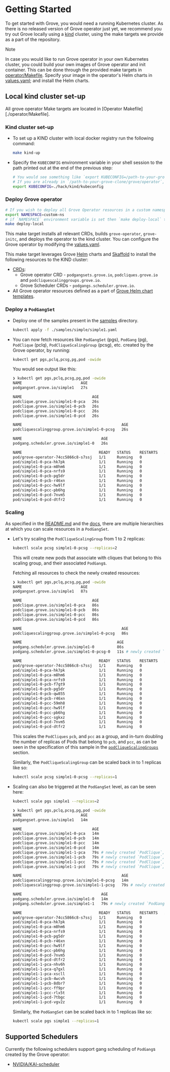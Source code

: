 # Getting Started

To get started with Grove, you would need a running Kubernetes cluster. As there is no released version of Grove operator just yet, we recommend you try out Grove locally using a [kind](https://kind.sigs.k8s.io/) cluster, using the make targets we provide as a part of the repository.

> [!NOTE]
> In case you would like to run Grove operator in your own Kubernetes cluster, you could build your own images of Grove operator and init container. This can be done through the provided make targets in [operator/Makefile](../operator/Makefile).
> Specify your image in the operator's Helm charts in [values.yaml](../operator/charts/values.yaml); and install the Helm charts.

## Local kind cluster set-up

All grove operator Make targets are located in [Operator Makefile][./operator/Makefile].

### Kind cluster set-up

- To set up a KIND cluster with local docker registry run the following command:

  ```bash
  make kind-up
  ```

- Specify the `KUBECONFIG` environment variable in your shell session to the path printed out at the end of the previous step:

  ```bash
  # You would see something like `export KUBECONFIG=/path-to-your-grove-clone/grove/operator/hack/kind/kubeconfig` printed.
  # If you are already in `/path-to-your-grove-clone/grove/operator`, then you can simply:
  export KUBECONFIG=./hack/kind/kubeconfig
  ```

### Deploy Grove operator

```bash
# If you wish to deploy all Grove Operator resources in a custom namespace then set the `NAMESPACE` environment variable
export NAMESPACE=custom-ns
# if `NAMESPACE` environment variable is set then `make deploy-local` target will use this namespace to deploy all Grove operator resources
make deploy-local
```

This make target installs all relevant CRDs, builds `grove-operator`, `grove-initc`, and deploys the operator to the kind cluster.
You can configure the Grove operator by modifying the [values.yaml](../operator/charts/values.yaml).

This make target leverages Grove [Helm](https://helm.sh/) charts and [Skaffold](https://skaffold.dev/) to install the following resources to the KIND cluster:

- [CRDs](../grove/operator/charts):
  - Grove operator CRD - `podgangsets.grove.io`, `podcliques.grove.io` and `podcliquescalinggroups.grove.io`.
  - Grove Scheduler CRDs - `podgangs.scheduler.grove.io`.
- All Grove operator resources defined as a part of [Grove Helm chart templates](../operator/charts/templates).

### Deploy a `PodGangSet`

- Deploy one of the samples present in the [samples](./operator/samples/simple) directory.

  ```bash
  kubectl apply -f ./samples/simple/simple1.yaml
  ```

- You can now fetch resources like `PodGangSet` (pgs), `PodGang` (pg), `PodClique` (pclq), `PodCliqueScalingGroup` (pcsg), etc. created by the Grove operator, by running:

  ```bash
  kubectl get pgs,pclq,pcsg,pg,pod -owide
  ```

  You would see output like this:

  ```bash
  ❯ kubectl get pgs,pclq,pcsg,pg,pod -owide
  NAME                          AGE
  podgangset.grove.io/simple1   27s

  NAME                               AGE
  podclique.grove.io/simple1-0-pca   26s
  podclique.grove.io/simple1-0-pcb   26s
  podclique.grove.io/simple1-0-pcc   26s
  podclique.grove.io/simple1-0-pcd   26s

  NAME                                            AGE
  podcliquescalinggroup.grove.io/simple1-0-pcsg   26s

  NAME                                   AGE
  podgang.scheduler.grove.io/simple1-0   26s

  NAME                                  READY   STATUS    RESTARTS   AGE
  pod/grove-operator-74cc5866c8-s7ssj   1/1     Running   0          34s
  pod/simple1-0-pca-hk7pk               1/1     Running   0          26s
  pod/simple1-0-pca-m8hm6               1/1     Running   0          26s
  pod/simple1-0-pca-nrfs9               1/1     Running   0          26s
  pod/simple1-0-pcb-pg5dr               1/1     Running   0          26s
  pod/simple1-0-pcb-r46xn               1/1     Running   0          26s
  pod/simple1-0-pcc-hw9lf               1/1     Running   0          26s
  pod/simple1-0-pcc-pb6hg               1/1     Running   0          26s
  pod/simple1-0-pcd-7nvm5               1/1     Running   0          26s
  pod/simple1-0-pcd-dtfr2               1/1     Running   0          26s
  ```

### Scaling

As specified in the [README.md](../README.md) and the [docs](../docs), there are multiple hierarchies at which you can scale resources in a `PodGangSet`.

- Let's try scaling the `PodCliqueScalingGroup` from 1 to 2 replicas:

  ```bash
  kubectl scale pcsg simple1-0-pcsg --replicas=2
  ```

  This will create new pods that associate with cliques that belong to this scaling group, and their associated `PodGang`s.

  Fetching all resources to check the newly created resources:

  ```bash
  ❯ kubectl get pgs,pclq,pcsg,pg,pod -owide
  NAME                          AGE
  podgangset.grove.io/simple1   87s

  NAME                               AGE
  podclique.grove.io/simple1-0-pca   86s
  podclique.grove.io/simple1-0-pcb   86s
  podclique.grove.io/simple1-0-pcc   86s
  podclique.grove.io/simple1-0-pcd   86s

  NAME                                            AGE
  podcliquescalinggroup.grove.io/simple1-0-pcsg   86s

  NAME                                          AGE
  podgang.scheduler.grove.io/simple1-0          86s
  podgang.scheduler.grove.io/simple1-0-pcsg-0   11s # newly created `PodGang`, as a consequence of scaling `PodCliqueScalingGroup`

  NAME                                  READY   STATUS    RESTARTS   AGE
  pod/grove-operator-74cc5866c8-s7ssj   1/1     Running   0          94s
  pod/simple1-0-pca-hk7pk               1/1     Running   0          86s
  pod/simple1-0-pca-m8hm6               1/1     Running   0          86s
  pod/simple1-0-pca-nrfs9               1/1     Running   0          86s
  pod/simple1-0-pcb-f7gt9               1/1     Running   0          11s # newly created Pod, as a consequence of scaling `PodCliqueScalingGroup`
  pod/simple1-0-pcb-pg5dr               1/1     Running   0          86s
  pod/simple1-0-pcb-qw855               1/1     Running   0          11s # newly created Pod, as a consequence of scaling `PodCliqueScalingGroup`
  pod/simple1-0-pcb-r46xn               1/1     Running   0          86s
  pod/simple1-0-pcc-59mh8               1/1     Running   0          11s # newly created Pod, as a consequence of scaling `PodCliqueScalingGroup`
  pod/simple1-0-pcc-hw9lf               1/1     Running   0          86s
  pod/simple1-0-pcc-pb6hg               1/1     Running   0          86s
  pod/simple1-0-pcc-sgkxz               1/1     Running   0          11s # newly created Pod, as a consequence of scaling `PodCliqueScalingGroup`
  pod/simple1-0-pcd-7nvm5               1/1     Running   0          86s
  pod/simple1-0-pcd-dtfr2               1/1     Running   0          86s
  ```

  This scales the `PodCliques` `pcb`, and `pcc` as a group, and in-turn doubling the number of replicas of Pods that belong to `pcb`, and `pcc`, as can be seen in the specification of this sample in the [`podCliqueScalingGroups`](../operator/samples/simple/simple1.yaml) section.

  Similarly, the `PodCliqueScalingGroup` can be scaled back in to 1 replicas like so:

  ```bash
  kubectl scale pcsg simple1-0-pcsg --replicas=1
  ```

- Scaling can also be triggered at the `PodGangSet` level, as can be seen here:

  ```bash
  kubectl scale pgs simple1 --replicas=2
  ```

  ```bash
  ❯ kubectl get pgs,pclq,pcsg,pg,pod -owide
  NAME                          AGE
  podgangset.grove.io/simple1   14m

  NAME                               AGE
  podclique.grove.io/simple1-0-pca   14m
  podclique.grove.io/simple1-0-pcb   14m
  podclique.grove.io/simple1-0-pcc   14m
  podclique.grove.io/simple1-0-pcd   14m
  podclique.grove.io/simple1-1-pca   79s # newly created `PodClique`, as a consequence of scaling `PodGangSet`
  podclique.grove.io/simple1-1-pcb   79s # newly created `PodClique`, as a consequence of scaling `PodGangSet`
  podclique.grove.io/simple1-1-pcc   79s # newly created `PodClique`, as a consequence of scaling `PodGangSet`
  podclique.grove.io/simple1-1-pcd   79s # newly created `PodClique`, as a consequence of scaling `PodGangSet`

  NAME                                            AGE
  podcliquescalinggroup.grove.io/simple1-0-pcsg   14m
  podcliquescalinggroup.grove.io/simple1-1-pcsg   79s # newly created `PodCliqueScalingGroup`, as a consequence of scaling `PodGangSet`

  NAME                                   AGE
  podgang.scheduler.grove.io/simple1-0   14m
  podgang.scheduler.grove.io/simple1-1   79s # newly created `PodGang`, as a consequence of scaling `PodGangSet`

  NAME                                  READY   STATUS    RESTARTS   AGE
  pod/grove-operator-74cc5866c8-s7ssj   1/1     Running   0          14m
  pod/simple1-0-pca-hk7pk               1/1     Running   0          14m
  pod/simple1-0-pca-m8hm6               1/1     Running   0          14m
  pod/simple1-0-pca-nrfs9               1/1     Running   0          14m
  pod/simple1-0-pcb-pg5dr               1/1     Running   0          14m
  pod/simple1-0-pcb-r46xn               1/1     Running   0          14m
  pod/simple1-0-pcc-hw9lf               1/1     Running   0          14m
  pod/simple1-0-pcc-pb6hg               1/1     Running   0          14m
  pod/simple1-0-pcd-7nvm5               1/1     Running   0          14m
  pod/simple1-0-pcd-dtfr2               1/1     Running   0          14m
  pod/simple1-1-pca-nhv6h               1/1     Running   0          79s # newly created Pod, as a consequence of scaling `PodGangSet`
  pod/simple1-1-pca-q7gxl               1/1     Running   0          79s # newly created Pod, as a consequence of scaling `PodGangSet`
  pod/simple1-1-pca-xscll               1/1     Running   0          79s # newly created Pod, as a consequence of scaling `PodGangSet`
  pod/simple1-1-pcb-4wcvh               1/1     Running   0          79s # newly created Pod, as a consequence of scaling `PodGangSet`
  pod/simple1-1-pcb-8dbr7               1/1     Running   0          79s # newly created Pod, as a consequence of scaling `PodGangSet`
  pod/simple1-1-pcc-ff9pr               1/1     Running   0          79s # newly created Pod, as a consequence of scaling `PodGangSet`
  pod/simple1-1-pcc-rlx5t               1/1     Running   0          79s # newly created Pod, as a consequence of scaling `PodGangSet`
  pod/simple1-1-pcd-7tbgc               1/1     Running   0          79s # newly created Pod, as a consequence of scaling `PodGangSet`
  pod/simple1-1-pcd-vgv2z               1/1     Running   0          79s # newly created Pod, as a consequence of scaling `PodGangSet`
  ```

  Similarly, the `PodGangSet` can be scaled back in to 1 replicas like so:

  ```bash
  kubectl scale pgs simple1 --replicas=1
  ```

## Supported Schedulers

Currently the following schedulers support gang scheduling of `PodGang`s created by the Grove operator:

- [NVIDIA/KAI-scheduler](https://github.com/NVIDIA/KAI-Scheduler)
